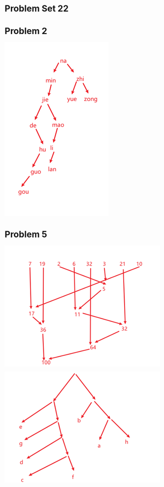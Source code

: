 # Problem Set 22

# Problem 2

![](2021-01-03-19-51-17.png)

# Problem 5

![](2021-01-03-20-03-57.png)

![](2021-01-03-20-09-06.png)